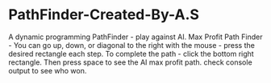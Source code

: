 # PathFinder-Created-By-A.S
A dynamic programming PathFinder - play against AI. Max Profit Path Finder - You can go up, down, or diagonal to the right with the mouse - press the desired rectangle each step. To complete the path - click the bottom right rectangle. Then press space to see the AI max profit path. check console output to see who won.
